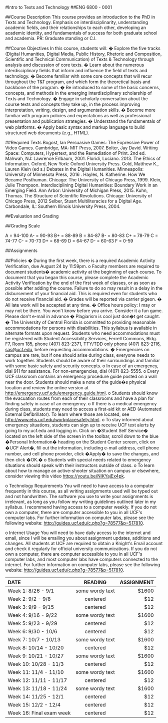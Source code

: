 ﻿#Intro to Texts and Technology
##ENG 6800 - 0001  

##Course Description
This course provides an introduction to the PhD in Texts and Technology. Emphasis on interdisciplinarity, understanding academic fields, and their relationships to each other, developing an academic identity, and fundamentals of success for both graduate school and academia. PR: Graduate standing or C.I.

##Course Objectives
In this course, students will:
�	Explore the five tracks (Digital Humanities, Digital Media, Public History, Rhetoric and Composition, Scientific and Technical Communication) of Texts & Technology through analysis and discussion of core texts.
�	Learn about the numerous interdisciplinary fields that inform and influence the field of texts and technology.
�	Become familiar with some core concepts that will recur throughout the T&T program, and which form the theoretical basis and backbone of the program.
�	Be introduced to some of the basic concerns, concepts, and methods in the emerging interdisciplinary scholarship of Texts and Technology.
�	Engage in scholarly conversation about the course texts and concepts they take up, in the process improving interpretation, writing, design, and argumentation skills.
�	Become more familiar with program policies and expectations as well as professional presentation and publication strategies.
�	Understand the fundamentals of web platforms.
�	Apply basic syntax and markup language to build structured web documents (e.g., HTML).

##Required Texts
Bogost, Ian Persuasive Games: The Expressive Power of Video Games. Cambridge, MA: MIT Press, 2007.
Bolter, Jay David. Writing Space: Computers, Hypertext, and the Remediation of Print. 2nd ed. Mahwah, NJ: Lawrence Erlbaum, 2001.
Floridi, Luciano. 2013. The Ethics of Information. Oxford, New York: Oxford University Press.
Gold, Matthew K., Lauren Klein (ed s.) Debates in the Digital Humanities. Minneapolis: University of Minnesota Press, 2016 .
Hayles, N. Katherine. How We Became Posthuman. Chicago: The University of Chicago Press, 1999.
Klein, Julie Thompson. Interdisciplining Digital Humanities: Boundary Work in an Emerging Field. Ann Arbor: University of Michigan Press, 2015.
Kuhn, Thomas. The Structure of Scientific Revolutions. Chicago: University of Chicago Press, 2012
Selber, Stuart Multiliteracies for a Digital Age. Carbondale, IL: Southern Illinois University Press, 2004.


##Evaluation and Grading

##Grading Scale

A 	= 	94-100
A- 	= 	90-93
B+ 	= 	88-89
B	=	84-87
B-	=	80-83
C+	= 	78-79
C 	= 	74-77
C- 	= 	70-73
D+	=	68-69
D	=	64-67
D-	=	60-63
F	=	0-59


##Assignments

##Policies
�	During the first week, there is a required Academic Activity Verification, due August 24 by 11:59pm.
o	Faculty members are required to document students� academic activity at the beginning of each course. To document that you began this course, please complete the Academic Activity Verification by the end of the first week of classes, or as soon as possible after adding the course. Failure to do so may result in a delay in the disbursement of your financial aid. This is required even for students who do not receive financial aid.
�	Grades will be reported via carrier pigeon.
�	All late work will be accepted at any time.
�	Office hours policy: I may or may not be there. You won't know before you arrive. Consider it a fun game. Please don't e-mail in advance
�	Plagiarism is cool just don�t get caught.
�	The University of Central Florida is committed to providing reasonable accommodations for persons with disabilities. This syllabus is available in alternate formats upon request. Students who need accommodations must be registered with Student Accessibility Services, Ferrell Commons, Bldg. F7, Room 185, phone (407) 823-2371, TTY/TDD only phone (407) 823-2116, sas@ucf.edu, before requesting accommodations.
�	Emergencies on campus are rare, but if one should arise during class, everyone needs to work together. Students should be aware of their surroundings and familiar with some basic safety and security concepts.
o	In case of an emergency, dial 911 for assistance. For non-emergencies, dial (407) 823-5555.
o	Every UCF classroom contains an emergency procedure guide posted on a wall near the door. Students should make a note of the guide�s physical location and review the online version at http://emergency.ucf.edu/emergency_guide.html.
o	Students should know the evacuation routes from each of their classrooms and have a plan for finding safety in case of an emergency.
o	If there is a medical emergency during class, students may need to access a first-aid kit or AED (Automated External Defibrillator). To learn where those are located, see http://www.ehs.ucf.edu/workplacesafety.html.
o	To stay informed about emergency situations, students can sign up to receive UCF text alerts by going to my.ucf.edu and logging in. Click on �Student Self Service� located on the left side of the screen in the toolbar, scroll down to the blue �Personal Information� heading on the Student Center screen, click on �UCF Alert�, fill out the information, including e-mail address, cell phone number, and cell phone provider, click �Apply� to save the changes, and then click �OK.�
o	Students with special needs related to emergency situations should speak with their instructors outside of class.
o	To learn about how to manage an active-shooter situation on campus or elsewhere, consider viewing this video https://youtu.be/NIKYajEx4pk.

o Technology Requirements
You will need to have access to a computer frequently in this course, as all writing assignments used will be typed out and not handwritten. The software you use to write your assignments is irrelevant, as long as you follow my writing guidelines outlined later in my syllabus. I recommend having access to a computer weekly. If you do not own a computer, there are computer accessible to you in all UCF's computer labs. For further information on computer labs, please see the following website: http://guides.ucf.edu/c.php?g=78577&p=517810.

o Internet Usage
You will need to have daily access to the internet and email, since I will be emailing you about assignment updates, additions and changes. All students at UCF are required to obtain a Knight's Email account and check it regularly for official university communications. If you do not own a computer, there are computer accessible to you in all UCF's computer labs, and most computer labs have computers connected to the internet. For further information on computer labs, please see the following website: http://guides.ucf.edu/c.php?g=78577&p=517810.




| DATE                     | READING         | ASSIGNMENT |
| :----------------------- |:---------------:| ----------:|
|  Week 1: 8/26 - 9/1      | some wordy text | $1600      |
|  Week 2: 9/2 - 9/8       | centered        |   $12      |
|  Week 3: 9/9 - 9/15      | centered        |   $12      |
|  Week 4: 9/16 - 9/22     | some wordy text | $1600      |
|  Week 5: 9/23 - 9/29     | centered        |   $12      |
|  Week 6: 9/30 - 10/6     | centered        |   $12      |
|  Week 7: 10/7 - 10/13    | some wordy text | $1600      |
|  Week 8: 10/14 - 10/20   | centered        |   $12      |
|  Week 9: 10/21 - 10/27   | some wordy text | $1600      |
|  Week 10: 10/28 - 11/3   | centered        |   $12      |
|  Week 11: 11/4 - 11/10   | some wordy text | $1600      |
|  Week 12: 11/11 - 11/17  | centered        |   $12      |
|  Week 13: 11/18 - 11/24  | some wordy text | $1600      |
|  Week 14: 11/25 - 12/1   | centered        |   $12      |
|  Week 15: 12/2 - 12/4    | centered        |   $12      |
|  Week 16: Final exam week| centered        |   $12      |

